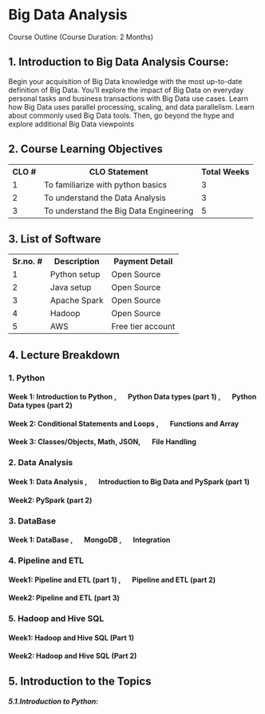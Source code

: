 <h1>Big Data Analysis</h1>
Course Outline (Course Duration: 2 Months)
<h2>1. Introduction to Big Data Analysis Course:</h2>
Begin your acquisition of Big Data knowledge with the most up-to-date definition of Big Data. You’ll
explore the impact of Big Data on everyday personal tasks and business transactions with Big Data use
cases. Learn how Big Data uses parallel processing, scaling, and data parallelism. Learn about commonly
used Big Data tools. Then, go beyond the hype and explore additional Big Data viewpoints
<html>
<body>

<h2>2. Course Learning Objectives</h2>

<table style="width:100%">
  <tr>
    <th>CLO #</th>
    <th>CLO Statement</th>
    <th>Total Weeks</th>
  </tr>
  <tr>
    <td>1</td>
    <td>To familiarize with python basics</td>
    <td>3</td>
  </tr>
  <tr>
    <td>2</td>
    <td>To understand the Data Analysis</td>
    <td>3</td>
  </tr>
   <tr>
    <td>3</td>
    <td>To understand the Big Data Engineering</td>
    <td>5</td>
  </tr>
</table>

<body>

<h2>3. List of Software</h2>

<table style="width:100%">
  <tr>
    <th>Sr.no. #</th>
    <th>Description</th>
    <th>Payment Detail</th>
  </tr>
  <tr>
    <td>1</td>
    <td>Python setup</td>
    <td>Open Source</td>
  </tr>
  <tr>
    <td>2</td>
    <td>Java setup</td>
    <td>Open Source</td>
  </tr>
   <tr>
    <td>3</td>
    <td>Apache Spark</td>
    <td>Open Source</td>
  </tr>
  <tr>
    <td>4</td>
    <td>Hadoop</td>
    <td>Open Source</td>
  </tr>
  <tr>
    <td>5</td>
    <td>AWS</td>
    <td>Free tier account</td>
  </tr>
</table>
</body>
  </body>
</html>

<h2>4. Lecture Breakdown</h2>
<h3> 1. Python</h3>
<h4>Week 1: Introduction to Python , &nbsp &nbsp &nbsp Python Data types (part 1) , &nbsp &nbsp &nbsp Python Data types (part 2)</h4>
<h4>Week 2: Conditional Statements and Loops , &nbsp &nbsp &nbsp Functions and Array</h4>
<h4>Week 3: Classes/Objects, Math, JSON, &nbsp &nbsp &nbsp File Handling</h4>
<h3> 2. Data Analysis</h3>
<h4>Week 1: Data Analysis ,  &nbsp &nbsp &nbsp Introduction to Big Data and PySpark (part 1)</h4>
<h4>Week2: PySpark (part 2)</h4>
<h3> 3. DataBase</h3>
<h4>Week 1: DataBase , &nbsp &nbsp &nbsp MongoDB , &nbsp &nbsp &nbsp Integration</h4>
<h3> 4. Pipeline and ETL</h3>
<h4>Week1: Pipeline and ETL (part 1) , &nbsp &nbsp &nbsp Pipeline and ETL (part 2)</h4>
<h4>Week2: Pipeline and ETL (part 3)</h4>
<h3> 5. Hadoop and Hive SQL</h3>
<h4>Week1: Hadoop and Hive SQL (Part 1)</h4>
<h4>Week2: Hadoop and Hive SQL (Part 2)</h4>

<h2>5. Introduction to the Topics</h2>
<h5>5.1.Introduction to Python:</h5>

